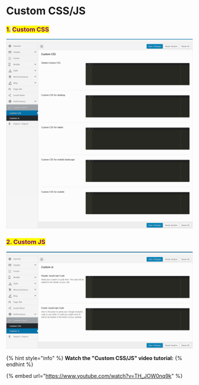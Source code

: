 # Custom CSS/JS

### <mark style="color:purple;">1.</mark> <mark style="color:purple;"></mark><mark style="color:purple;">**Custom CSS**</mark>

![](../.gitbook/assets/options-custom1.png)



### <mark style="color:purple;">**2. Custom JS**</mark>

![](../.gitbook/assets/options-custom2.png)

{% hint style="info" %}
**Watch the "Custom CSS/JS" video tutorial:**
{% endhint %}

{% embed url="https://www.youtube.com/watch?v=TH_JOW0nq9k" %}
